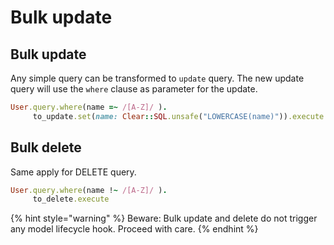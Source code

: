 # Bulk update

## Bulk update

Any simple query can be transformed to `update` query. The new update query will use the `where` clause as parameter for the update.

```ruby
User.query.where(name =~ /[A-Z]/ ).
     to_update.set(name: Clear::SQL.unsafe("LOWERCASE(name)")).execute
```

## Bulk delete

Same apply for DELETE query.

```ruby
User.query.where(name !~ /[A-Z]/ ).
     to_delete.execute
```

{% hint style="warning" %}
Beware: Bulk update and delete do not trigger any model lifecycle hook. Proceed with care.
{% endhint %}


